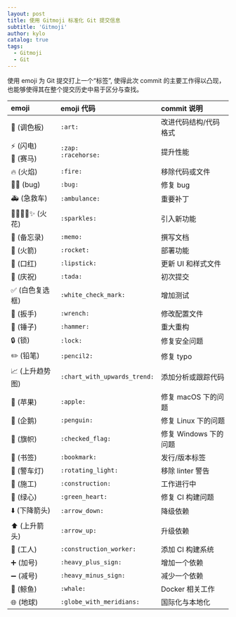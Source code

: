 ```yaml
---
layout: post
title: 使用 Gitmoji 标准化 Git 提交信息
subtitle: 'Gitmoji'
author: kylo
catalog: true
tags:
  - Gitmoji
  - Git
---
```

使用 emoji 为 Git 提交打上一个“标签”, 使得此次 commit 的主要工作得以凸现，也能够使得其在整个提交历史中易于区分与查找。

emoji                                   | emoji 代码                   | commit 说明
:--------                               | :--------                    | :--------
🎨 (调色板)                          | `:art:`                      | 改进代码结构/代码格式
⚡️ (闪电)<br>🐎 (赛马)                            | `:zap:`<br>`:racehorse:`                      | 提升性能
🔥 (火焰)                           | `:fire:`                     | 移除代码或文件
🐛 (bug)                             | `:bug:`                      | 修复 bug
🚑 (急救车)                    | `:ambulance:`                | 重要补丁
✨ (火花)                       | `:sparkles:`                 | 引入新功能
📝 (备忘录)                         | `:memo:`                     | 撰写文档
🚀 (火箭)                         | `:rocket:`                   | 部署功能
💄 (口红)                       | `:lipstick:`                 | 更新 UI 和样式文件
🎉 (庆祝)                           | `:tada:`                     | 初次提交
✅ (白色复选框)         | `:white_check_mark:`         | 增加测试
🔧 (扳手)                         | `:wrench:`                   | 修改配置文件
🔨 (锤子)                         | `:hammer:`                   | 重大重构
🔒 (锁)                             | `:lock:`                     | 修复安全问题
✏️ (铅笔)                        | `:pencil2:`                  | 修复 typo
📈 (上升趋势图) | `:chart_with_upwards_trend:` | 添加分析或跟踪代码
🍎 (苹果)                          | `:apple:`                    | 修复 macOS 下的问题
🐧 (企鹅)                        | `:penguin:`                  | 修复 Linux 下的问题
🏁 (旗帜)                 | `:checked_flag:`             | 修复 Windows 下的问题
🔖 (书签)                       | `:bookmark:`                 | 发行/版本标签
🚨 (警车灯)               | `:rotating_light:`           | 移除 linter 警告
🚧 (施工)                   | `:construction:`               | 工作进行中
💚 (绿心)                    | `:green_heart:`              | 修复 CI 构建问题
⬇️ (下降箭头)                 | `:arrow_down:`               | 降级依赖
⬆️ (上升箭头)                   | `:arrow_up:`                 | 升级依赖
👷 (工人)            | `:construction_worker:`      | 添加 CI 构建系统
➕ (加号)                | `:heavy_plus_sign:`          | 增加一个依赖
➖ (减号)               | `:heavy_minus_sign:`         | 减少一个依赖
🐳 (鲸鱼)                          | `:whale:`                    | Docker 相关工作
🌐 (地球)           | `:globe_with_meridians:`     | 国际化与本地化
